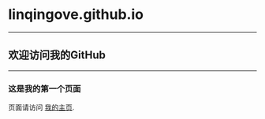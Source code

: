 # linqingove.github.io
----------
## 欢迎访问我的GitHub
----------
### 这是我的第一个页面

页面请访问 [我的主页](http://linqingove.github.io/web "index"). 
